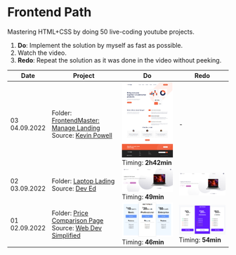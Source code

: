 # Frontend Path

Mastering HTML+CSS by doing 50 live-coding youtube projects. 

1. **Do**: Implement the solution by myself as fast as possible. 
2. Watch the video.
3. **Redo**: Repeat the solution as it was done in the video without peeking.

| Date                | Project                                                      | Do                                                           | Redo                                                         |
| ------------------- | ------------------------------------------------------------ | ------------------------------------------------------------ | ------------------------------------------------------------ |
| 03 <br />04.09.2022 | Folder: [FrontendMaster: Manage Landing](fr03_fm_manage_landing_orange)<br />Source: [Kevin Powell](https://www.youtube.com/watch?v=h3bTwCqX4ns) | <img src="fr03_fm_manage_landing_orange/do/result.png" style="width:300px" /> <br />Timing: **2h42min** | -                                                            |
| 02 <br />03.09.2022 | Folder: [Laptop Lading](fr02_laptop_landing)<br />Source: [Dev Ed](https://www.youtube.com/watch?v=ZeDP-rzOnAA) | <img src="fr02_laptop_landing/do/result.png" style="width:300px" /> <br />Timing: **49min** | <img src="fr02_laptop_landing/redo/result.png" style="width:300px" /> |
| 01 <br />02.09.2022 | Folder: [Price Comparison Page](fr02_HTML-CSS-Price-Comparison-Table)<br />Source: [Web Dev Simplified](https://youtu.be/M_bhZEY6_kM?t=20) | <img src="fr01_HTML-CSS-Price-Comparison-Table/do/result.png" style="width:300px" /> <br />Timing: **46min** | <img src="fr01_HTML-CSS-Price-Comparison-Table/redo/result.png" style="width:300px" /> <br />Timing: **54min** |

